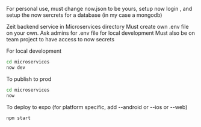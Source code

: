 For personal use, must change now.json to be yours, setup now login , and setup the now sercrets for a database (in my case a mongodb)

Zeit backend service in Microservices directory 
Must create own .env file on your own. Ask admins for .env file for local development
Must also be on team project to have access to now secrets

For local development 
```bash
cd microservices
now dev
```

To publish to prod 
```bash 
cd microservices
now 
```

To deploy to expo (for platform specific, add --android or --ios or --web)
```bash 
npm start 
```

